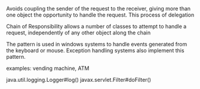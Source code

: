Avoids coupling the sender of the request to the receiver, giving more than one object the opportunity to handle the request.  This process of delegation

Chain of Responsibility allows a number of classes to attempt to handle a request, independently of any other object along the chain

The pattern is used in windows systems to handle events generated from the keyboard or mouse. 
Exception handling systems also implement this pattern.

examples:
vending machine, ATM

java.util.logging.Logger#log()
javax.servlet.Filter#doFilter()
